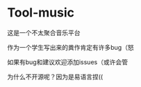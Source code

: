 # Tool-music
<p>这是一个不太聚合音乐平台</p>
<p>作为一个学生写出来的粪作肯定有许多bug（怒</p>
<p>如果有bug和建议欢迎添加issues（或许会管</p>
<p>为什么不开源呢？因为是易语言捏((</p>
